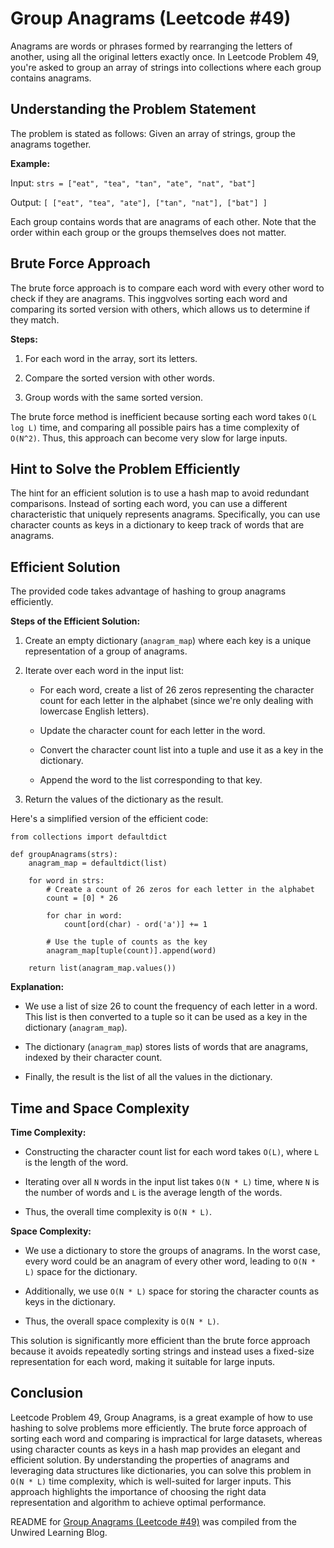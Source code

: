 # Group Anagrams (Leetcode #49)

Anagrams are words or phrases formed by rearranging the letters of another, using all the original letters exactly once. In Leetcode Problem 49, you're asked to group an array of strings into collections where each group contains anagrams.

## Understanding the Problem Statement

The problem is stated as follows: Given an array of strings, group the anagrams together.

**Example:**

Input: `strs = ["eat", "tea", "tan", "ate", "nat", "bat"]`

Output: `[ ["eat", "tea", "ate"], ["tan", "nat"], ["bat"] ]`

Each group contains words that are anagrams of each other. Note that the order within each group or the groups themselves does not matter.

## Brute Force Approach

The brute force approach is to compare each word with every other word to check if they are anagrams. This inggvolves sorting each word and comparing its sorted version with others, which allows us to determine if they match.

**Steps:**

1. For each word in the array, sort its letters.
    
2. Compare the sorted version with other words.
    
3. Group words with the same sorted version.
    

The brute force method is inefficient because sorting each word takes `O(L log L)` time, and comparing all possible pairs has a time complexity of `O(N^2)`. Thus, this approach can become very slow for large inputs.

## Hint to Solve the Problem Efficiently

The hint for an efficient solution is to use a hash map to avoid redundant comparisons. Instead of sorting each word, you can use a different characteristic that uniquely represents anagrams. Specifically, you can use character counts as keys in a dictionary to keep track of words that are anagrams.

## Efficient Solution

The provided code takes advantage of hashing to group anagrams efficiently.

**Steps of the Efficient Solution:**

1. Create an empty dictionary (`anagram_map`) where each key is a unique representation of a group of anagrams.
    
2. Iterate over each word in the input list:
    
    * For each word, create a list of 26 zeros representing the character count for each letter in the alphabet (since we're only dealing with lowercase English letters).
        
    * Update the character count for each letter in the word.
        
    * Convert the character count list into a tuple and use it as a key in the dictionary.
        
    * Append the word to the list corresponding to that key.
        
3. Return the values of the dictionary as the result.
    

Here's a simplified version of the efficient code:

```plaintext
from collections import defaultdict

def groupAnagrams(strs):
    anagram_map = defaultdict(list)
    
    for word in strs:
        # Create a count of 26 zeros for each letter in the alphabet
        count = [0] * 26
        
        for char in word:
            count[ord(char) - ord('a')] += 1
        
        # Use the tuple of counts as the key
        anagram_map[tuple(count)].append(word)
    
    return list(anagram_map.values())
```

**Explanation:**

* We use a list of size 26 to count the frequency of each letter in a word. This list is then converted to a tuple so it can be used as a key in the dictionary (`anagram_map`).
    
* The dictionary (`anagram_map`) stores lists of words that are anagrams, indexed by their character count.
    
* Finally, the result is the list of all the values in the dictionary.
    

## Time and Space Complexity

**Time Complexity:**

* Constructing the character count list for each word takes `O(L)`, where `L` is the length of the word.
    
* Iterating over all `N` words in the input list takes `O(N * L)` time, where `N` is the number of words and `L` is the average length of the words.
    
* Thus, the overall time complexity is `O(N * L)`.
    

**Space Complexity:**

* We use a dictionary to store the groups of anagrams. In the worst case, every word could be an anagram of every other word, leading to `O(N * L)` space for the dictionary.
    
* Additionally, we use `O(N * L)` space for storing the character counts as keys in the dictionary.
    
* Thus, the overall space complexity is `O(N * L)`.
    

This solution is significantly more efficient than the brute force approach because it avoids repeatedly sorting strings and instead uses a fixed-size representation for each word, making it suitable for large inputs.

## Conclusion

Leetcode Problem 49, Group Anagrams, is a great example of how to use hashing to solve problems more efficiently. The brute force approach of sorting each word and comparing is impractical for large datasets, whereas using character counts as keys in a hash map provides an elegant and efficient solution. By understanding the properties of anagrams and leveraging data structures like dictionaries, you can solve this problem in `O(N * L)` time complexity, which is well-suited for larger inputs. This approach highlights the importance of choosing the right data representation and algorithm to achieve optimal performance.


README for [Group Anagrams (Leetcode #49)](https://blog.unwiredlearning.com/group-anagram) was compiled from the Unwired Learning Blog.